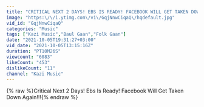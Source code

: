 ```yaml
---
title: "CRITICAL NEXT 2 DAYS! EBS IS READY! FACEBOOK WILL GET TAKEN DOWN AGAIN!!!"
image: "https:\/\/i.ytimg.com\/vi\/GqjNnwCiqaQ\/hqdefault.jpg"
vid_id: "GqjNnwCiqaQ"
categories: "Music"
tags: ["Kazi Music","Baul Gaan","Folk Gaan"]
date: "2021-10-05T19:31:27+03:00"
vid_date: "2021-10-05T13:15:16Z"
duration: "PT10M26S"
viewcount: "6083"
likeCount: "453"
dislikeCount: "11"
channel: "Kazi Music"
---
```

{% raw %}Critical Next 2 Days! Ebs Is Ready! Facebook Will Get Taken Down Again!!!{% endraw %}
